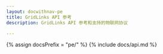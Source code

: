 ```yaml
---
layout: docwithnav-pe
title: GridLinks API 参考
description: GridLinks API 参考和支持的物联网协议

---
```

{% assign docsPrefix = "pe/" %}
{% include docs/api.md %}